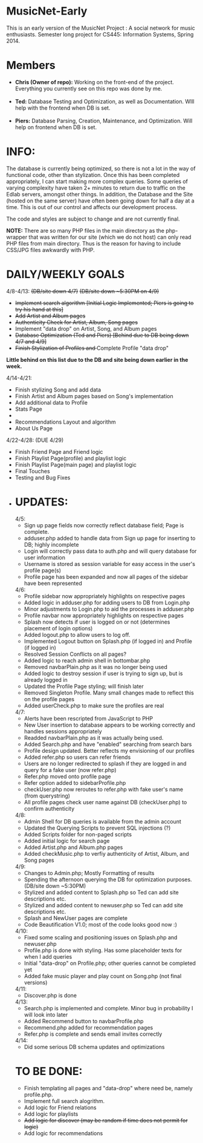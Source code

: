 MusicNet-Early
==============
This is an early version of the MusicNet Project : A social network for music enthusiasts. Semester long project for CS445: Information Systems, Spring 2014.

<h1>Members</h1>
<ul>
<li><strong>Chris (Owner of repo):</strong> Working on the front-end of the project. Everything you currently see on this repo was done by me. </li><br>
<li><strong>Ted:</strong> Database Testing and Optimization, as well as Documentation. WIll help with the frontend when DB is set.</li><br>
<li><strong>Piers:</strong> Database Parsing, Creation, Maintenance, and Optimization. Will help on frontend when DB is set.</li>
</ul>

<h1>INFO:</h1>
 
The database is currently being optimized, so there is not a lot in the way of functional code,
other than stylization. Once this has been completed appropriately, I can start making more complex queries. 
Some queries of varying complexity have taken 2+ minutes to return due to traffic on the Edlab servers, amongst other things. In addition, the Database and the Site (hosted on the same server) have often been going down for half a day at a time. This is out of our control and affects our development process.  


The code and styles are subject to change and are not currently final.

**NOTE:**
There are so many PHP files in the main directory as the php-wrapper that was written for our site (which we do not host) can only read PHP files from main directory. Thus is the reason for having to include CSS/JPG files awkwardly with PHP.

<h1>DAILY/WEEKLY GOALS</h1>
4/8-4/13: <del>(DB/site down 4/7)</del> <del>(DB/site down ~5:30PM on 4/9)</del>
<ul>
<li><del>Implement search algorithm [Initial Logic Implemented; Piers is going to try his hand at this]</del></li>
<li><del>Add Artist and Album pages</del></li>
<li><del>Authenticity Check for Artist, Album, Song pages</del></li>
<li>Implement "data drop" on Artist, Song, and Album pages</li>
<li><del>Database Optimization (Ted and Piers) [Behind due to DB being down 4/7 and 4/9]</del> </li>
<li><del>Finish Stylization of Profiles and </del>Complete Profile "data drop"</li>
</ul>
<strong>Little behind on this list due to the DB and site being down earlier in the week.</strong>

4/14-4/21:
<ul>
<li>Finish stylizing Song and add data</li>
<li>Finish Artist and Album pages based on Song's implementation</del>
<li>Add additional data to Profile</li>
<li>Stats Page<li>
<li>Recommendations Layout and algorithm</li>
<li>About Us Page</li>
</ul>

4/22-4/28: (DUE 4/29)
<ul>
<li>Finish Friend Page and Friend logic</li>
<li>Finish Playlist Page(profile) and playlist logic</del>
<li>Finish Playlist Page(main page) and playlist logic</li>
<li>Final Touches</li>
<li>Testing and Bug Fixes</li>
<li>

<h1>UPDATES:</h1>
4/5: 
<ul>
<li>Sign up page fields now correctly reflect database field; Page is complete.</li>
<li>adduser.php added to handle data from Sign up page for inserting to DB; highly incomplete</li>
<li>Login will correctly pass data to auth.php and will query database for user information</li>
<li>Username is stored as session variable for easy access in the user's profile page(s)</li>
<li>Profile page has been expanded and now all pages of the sidebar have been represented</li>
</ul>
4/6: 
<ul>
<li>Profile sidebar now appropriately highlights on respective pages</li>
<li>Added logic in adduser.php for adding users to DB from Login.php</li>
<li>Minor adjustments to Login.php to aid the processes in adduser.php</li>
<li>Profile navbar now appropriately highlights on respective pages</li>
<li>Splash now detects if user is logged on or not (determines placement of login options)</li>
<li>Added logout.php to allow users to log off.</li>
<li>Implemented Logout button on Splash.php (if logged in) and Profile (if logged in)</li>
<li>Resolved Session Conflicts on all pages?</li>
<li>Added logic to reach admin shell in bottombar.php</li>
<li>Removed navbarPlain.php as it was no longer being used</li>
<li>Added logic to destroy session if user is trying to sign up, but is already logged in</li>
<li>Updated the Profile Page styling; will finish later</li>
<li>Removed Singleton Profile. Many small changes made to reflect this on the profile pages</li>
<li>Added userCheck.php to make sure the profiles are real</li>
</ul>
4/7: 
<ul>
<li>Alerts have been rescripted from JavaScript to PHP</li>
<li>New User insertion to database appears to be working correctly and handles sessions appropriately</li>
<li>Readded navbarPlain.php as it was actually being used. </li>
<li>Added Search.php and have "enabled" searching from search bars </li>
<li>Profile design updated. Better reflects my envisioning of our profiles</li>
<li>Added refer.php so users can refer friends</li>
<li>Users are no longer redirected to splash if they are logged in and query for a fake user (now refer.php)</li>
<li>Refer.php moved onto profile page</li>
<li>Refer option added to sidebarProfile.php</li>
<li>checkUser.php now reroutes to refer.php with fake user's name (from querystring)</li>
<li>All profile pages check user name against DB (checkUser.php) to confirm authenticity</li>
</ul>
4/8:
<ul>
<li>Admin Shell for DB queries is available from the admin account</li>
<li>Updated the Querying Scripts to prevent SQL injections (?) </li>
<li>Added Scripts folder for non-paged scripts</li>
<li>Added initial logic for search page</li>
<li>Added Artist.php and Album.php pages</li>
<li>Added checkMusic.php to verfiy authenticity of Artist, Album, and Song pages</li>
</ul>
4/9:
<ul>
<li>Changes to Admin.php; Mostly Formatting of results</li>
<li>Spending the afternoon querying the DB for optimization purposes. (DB/site down ~5:30PM)</li>
<li>Stylized and added content to Splash.php so Ted can add site descriptions etc. </li>
<li>Stylized and added content to newuser.php so Ted can add site descriptions etc. </li>
<li>Splash and NewUser pages are complete </li>
<li>Code Beautification V1.0; most of the code looks good now :)</li>
</ul>
4/10:
<ul>
<li>Fixed some scaling and positioning issues on Splash.php and newuser.php </li>
<li>Profile.php is done with styling. Has some placeholder texts for when I add queries</li>
<li>Initial "data-drop" on Profile.php; other queries cannot be completed yet</li>
<li>Added fake music player and play count on Song.php (not final versions) </li>
</ul>
4/11:
<ul>
<li>Discover.php is done</li>
</ul>
4/13:
<ul>
<li>Search.php is implemented and complete. Minor bug in probability I will look into later</li>
<li>Added Recommend button to navbarProfile.php</li>
<li>Recommend.php added for recommendation pages</li>
<li>Refer.php is complete and sends email invites correctly</li>
</ul>
4/14:
<ul>
<li>Did some serious DB schema updates and optimizations</li>
</ul>

<h1>TO BE DONE: </h1>
<ul>
<li>Finish templating all pages and "data-drop" where need be, namely profile.php.</li>
<li>Implement full search alogrithm.</li>
<li>Add logic for Friend relations</li>
<li>Add logic for playlists</li>
<li><del>Add logic for discover (may be random if time does not permit for logic)</del></li>
<li>Add logic for recommendations</li>
</ul>

